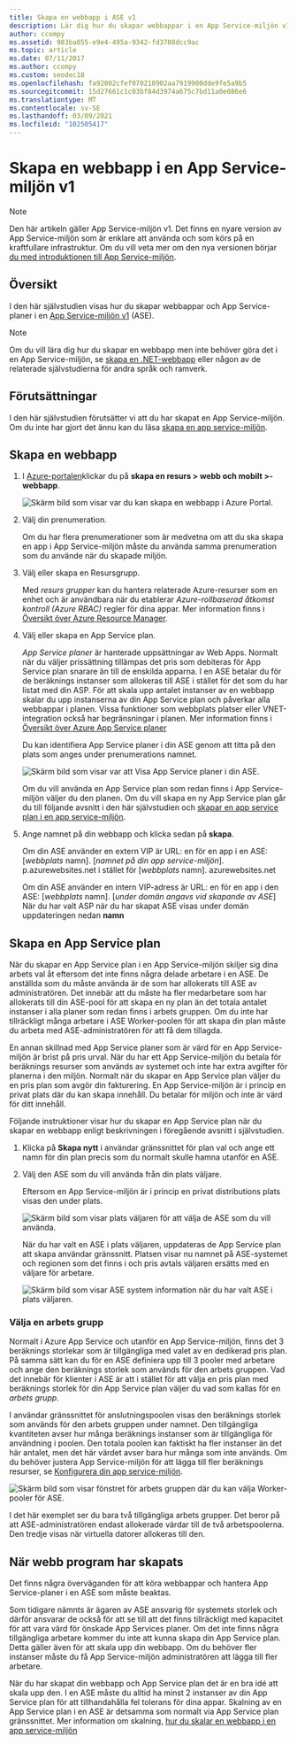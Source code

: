 ```yaml
---
title: Skapa en webbapp i ASE v1
description: Lär dig hur du skapar webbappar i en App Service-miljön v1. Detta dokument tillhandahålls endast för kunder som använder den äldre v1-ASE.
author: ccompy
ms.assetid: 983ba055-e9e4-495a-9342-fd3708dcc9ac
ms.topic: article
ms.date: 07/11/2017
ms.author: ccompy
ms.custom: seodec18
ms.openlocfilehash: fa92002cfef070218902aa7919900dde9fe5a9b5
ms.sourcegitcommit: 15d27661c1c03bf84d3974a675c7bd11a0e086e6
ms.translationtype: MT
ms.contentlocale: sv-SE
ms.lasthandoff: 03/09/2021
ms.locfileid: "102505417"
---
```

# <a name="create-a-web-app-in-an-app-service-environment-v1"></a>Skapa en webbapp i en App Service-miljön v1

> [!NOTE]
> Den här artikeln gäller App Service-miljön v1.  Det finns en nyare version av App Service-miljön som är enklare att använda och som körs på en kraftfullare infrastruktur. Om du vill veta mer om den nya versionen börjar [du med introduktionen till App Service-miljön](intro.md).
> 

## <a name="overview"></a>Översikt
I den här självstudien visas hur du skapar webbappar och App Service-planer i en [App Service-miljön v1](app-service-app-service-environment-intro.md) (ASE). 

> [!NOTE]
> Om du vill lära dig hur du skapar en webbapp men inte behöver göra det i en App Service-miljön, se [skapa en .NET-webbapp](../quickstart-dotnetcore.md) eller någon av de relaterade självstudierna för andra språk och ramverk.
> 
> 

## <a name="prerequisites"></a>Förutsättningar
I den här självstudien förutsätter vi att du har skapat en App Service-miljön. Om du inte har gjort det ännu kan du läsa [skapa en app service-miljön](app-service-web-how-to-create-an-app-service-environment.md). 

## <a name="create-a-web-app"></a>Skapa en webbapp
1. I [Azure-portalen](https://portal.azure.com/)klickar du på **skapa en resurs > webb och mobilt >-webbapp**. 
   
    ![Skärm bild som visar var du kan skapa en webbapp i Azure Portal.][1]
2. Välj din prenumeration.  
   
    Om du har flera prenumerationer som är medvetna om att du ska skapa en app i App Service-miljön måste du använda samma prenumeration som du använde när du skapade miljön. 
3. Välj eller skapa en Resursgrupp.
   
    Med *resurs grupper* kan du hantera relaterade Azure-resurser som en enhet och är användbara när du etablerar *Azure-rollbaserad åtkomst kontroll (Azure RBAC)* regler för dina appar. Mer information finns i [Översikt över Azure Resource Manager][ResourceGroups]. 
4. Välj eller skapa en App Service plan.
   
    *App Service planer* är hanterade uppsättningar av Web Apps.  Normalt när du väljer prissättning tillämpas det pris som debiteras för App Service plan snarare än till de enskilda apparna. I en ASE betalar du för de beräknings instanser som allokeras till ASE i stället för det som du har listat med din ASP.  För att skala upp antalet instanser av en webbapp skalar du upp instanserna av din App Service plan och påverkar alla webbappar i planen.  Vissa funktioner som webbplats platser eller VNET-integration också har begränsningar i planen.  Mer information finns i [Översikt över Azure App Service planer](../overview-hosting-plans.md)
   
    Du kan identifiera App Service planer i din ASE genom att titta på den plats som anges under prenumerations namnet.  
   
    ![Skärm bild som visar var att Visa App Service planer i din ASE.][5]
   
    Om du vill använda en App Service plan som redan finns i App Service-miljön väljer du den planen. Om du vill skapa en ny App Service plan går du till följande avsnitt i den här självstudien och [skapar en app service plan i en app service-miljön](#createplan).
5. Ange namnet på din webbapp och klicka sedan på **skapa**. 
   
    Om din ASE använder en extern VIP är URL: en för en app i en ASE: [*webbplats* namn]. [*namnet på din app service-miljön*]. p.azurewebsites.net i stället för [*webbplats* namn]. azurewebsites.net
   
    Om din ASE använder en intern VIP-adress är URL: en för en app i den ASE: [*webbplats* namn]. [*under domän angavs vid skapande av ASE*]   
    När du har valt ASP när du har skapat ASE visas under domän uppdateringen nedan **namn**

## <a name="create-an-app-service-plan"></a><a name="createplan"></a> Skapa en App Service plan
När du skapar en App Service plan i en App Service-miljön skiljer sig dina arbets val åt eftersom det inte finns några delade arbetare i en ASE.  De anställda som du måste använda är de som har allokerats till ASE av administratören.  Det innebär att du måste ha fler medarbetare som har allokerats till din ASE-pool för att skapa en ny plan än det totala antalet instanser i alla planer som redan finns i arbets gruppen.  Om du inte har tillräckligt många arbetare i ASE Worker-poolen för att skapa din plan måste du arbeta med ASE-administratören för att få dem tillagda.

En annan skillnad med App Service planer som är värd för en App Service-miljön är brist på pris urval.  När du har ett App Service-miljön du betala för beräknings resurser som används av systemet och inte har extra avgifter för planerna i den miljön.  Normalt när du skapar en App Service plan väljer du en pris plan som avgör din fakturering.  En App Service-miljön är i princip en privat plats där du kan skapa innehåll.  Du betalar för miljön och inte är värd för ditt innehåll.

Följande instruktioner visar hur du skapar en App Service plan när du skapar en webbapp enligt beskrivningen i föregående avsnitt i självstudien.

1. Klicka på **Skapa nytt** i användar gränssnittet för plan val och ange ett namn för din plan precis som du normalt skulle hamna utanför en ASE.
2. Välj den ASE som du vill använda från din plats väljare.
   
    Eftersom en App Service-miljön är i princip en privat distributions plats visas den under plats. 
   
    ![Skärm bild som visar plats väljaren för att välja de ASE som du vill använda.][2]
   
    När du har valt en ASE i plats väljaren, uppdateras de App Service plan att skapa användar gränssnitt.  Platsen visar nu namnet på ASE-systemet och regionen som det finns i och pris avtals väljaren ersätts med en väljare för arbetare.  
   
    ![Skärm bild som visar ASE system information när du har valt ASE i plats väljaren.][3]

### <a name="selecting-a-worker-pool"></a>Välja en arbets grupp
Normalt i Azure App Service och utanför en App Service-miljön, finns det 3 beräknings storlekar som är tillgängliga med valet av en dedikerad pris plan.  På samma sätt kan du för en ASE definiera upp till 3 pooler med arbetare och ange den beräknings storlek som används för den arbets gruppen.  Vad det innebär för klienter i ASE är att i stället för att välja en pris plan med beräknings storlek för din App Service plan väljer du vad som kallas för en *arbets grupp*.  

I användar gränssnittet för anslutningspoolen visas den beräknings storlek som används för den arbets gruppen under namnet.  Den tillgängliga kvantiteten avser hur många beräknings instanser som är tillgängliga för användning i poolen.  Den totala poolen kan faktiskt ha fler instanser än det här antalet, men det här värdet avser bara hur många som inte används.  Om du behöver justera App Service-miljön för att lägga till fler beräknings resurser, se [Konfigurera din app service-miljön](app-service-web-configure-an-app-service-environment.md).

![Skärm bild som visar fönstret för arbets gruppen där du kan välja Worker-pooler för ASE.][4]

I det här exemplet ser du bara två tillgängliga arbets grupper. Det beror på att ASE-administratören endast allokerade värdar till de två arbetspoolerna.  Den tredje visas när virtuella datorer allokeras till den.  

## <a name="after-web-app-creation"></a>När webb program har skapats
Det finns några överväganden för att köra webbappar och hantera App Service-planer i en ASE som måste beaktas.  

Som tidigare nämnts är ägaren av ASE ansvarig för systemets storlek och därför ansvarar de också för att se till att det finns tillräckligt med kapacitet för att vara värd för önskade App Services planer. Om det inte finns några tillgängliga arbetare kommer du inte att kunna skapa din App Service plan.  Detta gäller även för att skala upp din webbapp.  Om du behöver fler instanser måste du få App Service-miljön administratören att lägga till fler arbetare.

När du har skapat din webbapp och App Service plan det är en bra idé att skala upp den.  I en ASE måste du alltid ha minst 2 instanser av din App Service plan för att tillhandahålla fel tolerans för dina appar.  Skalning av en App Service plan i en ASE är detsamma som normalt via App Service plan gränssnittet.  Mer information om skalning, [hur du skalar en webbapp i en app service-miljön](app-service-web-scale-a-web-app-in-an-app-service-environment.md)

<!--Image references-->
[1]: ./media/app-service-web-how-to-create-a-web-app-in-an-ase/createaspnewwebapp.png
[2]: ./media/app-service-web-how-to-create-a-web-app-in-an-ase/createasplocation.png
[3]: ./media/app-service-web-how-to-create-a-web-app-in-an-ase/createaspselected.png
[4]: ./media/app-service-web-how-to-create-a-web-app-in-an-ase/createaspworkerpool.png
[5]: ./media/app-service-web-how-to-create-a-web-app-in-an-ase/selectaspinase.png

<!--Links-->
[WhatisASE]: app-service-app-service-environment-intro.md
[Appserviceplans]: ../overview-hosting-plans.md
[HowtoCreateASE]: app-service-web-how-to-create-an-app-service-environment.md
[HowtoScale]: app-service-web-scale-a-web-app-in-an-app-service-environment.md
[HowtoConfigureASE]: app-service-web-configure-an-app-service-environment.md
[ResourceGroups]: ../../azure-resource-manager/management/overview.md
[AzurePowershell]: /powershell/azure/